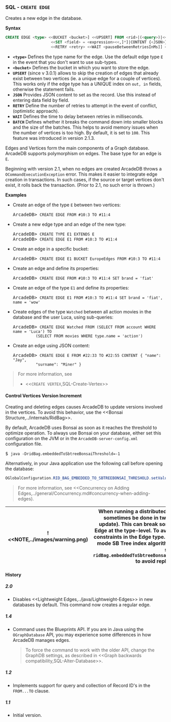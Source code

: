 
### SQL - `CREATE EDGE`

Creates a new edge in the database.

**Syntax**

```sql
CREATE EDGE <type> <<BUCKET <bucket>] <<UPSERT] FROM <rid>|(<query>)|<<<rid>]* TO <rid>|(<query>)|<<<rid>]*
                    <<SET <field> = <expression><<,]*]|CONTENT {<JSON>}
                    <<RETRY <retry> <<WAIT <pauseBetweenRetriesInMs]] <<BATCH <batch-size>]
```

- **`<type>`** Defines the type name for the edge.  Use the default edge type `E` in the event that you don't want to use sub-types.
- **`<bucket>`** Defines the bucket in which you want to store the edge.
- **`UPSERT`** (since v 3.0.1) allows to skip the creation of edges that already exist between two vertices (ie. a unique edge for a couple of vertices). This works only if the edge type has a UNIQUE index on `out, in` fields, otherwise the statement fails.
- **`JSON`** Provides JSON content to set as the record.  Use this instead of entering data field by field.
- **`RETRY`** Define the number of retries to attempt in the event of conflict, (optimistic approach).
- **`WAIT`** Defines the time to delay between retries in milliseconds.
- **`BATCH`** Defines whether it breaks the command down into smaller blocks and the size of the batches.  This helps to avoid memory issues when the number of vertices is too high.  By default, it is set to `100`.  This feature was introduced in version 2.1.3.

Edges and Vertices form the main components of a Graph database.  ArcadeDB supports polymorphism on edges.  The base type for an edge is `E`. 

Beginning with version 2.1, when no edges are created ArcadeDB throws a `OCommandExecutionException` error.  This makes it easier to integrate edge creation in transactions.  In such cases, if the source or target vertices don't exist, it rolls back the transaction.  (Prior to 2.1, no such error is thrown.)


**Examples**

- Create an edge of the type `E` between two vertices:

  <pre>
  ArcadeDB> <code type="lang-sql userinput">CREATE EDGE FROM #10:3 TO #11:4</code>
  </pre>

- Create a new edge type and an edge of the new type:

  <pre>
  ArcadeDB> <code type="lang-sql userinput">CREATE TYPE E1 EXTENDS E</code>
  ArcadeDB> <code type="lang-sql userinput">CREATE EDGE E1 FROM #10:3 TO #11:4</code>
  </pre>

- Create an edge in a specific bucket:

  <pre>
  ArcadeDB> <code type="lang-sql userinput">CREATE EDGE E1 BUCKET EuropeEdges FROM #10:3 TO #11:4</code>
  </pre>

- Create an edge and define its properties:

  <pre>
  ArcadeDB> <code type="lang-sql userinput">CREATE EDGE FROM #10:3 TO #11:4 SET brand = 'fiat'</code>
  </pre>

- Create an edge of the type `E1` and define its properties:
 
  <pre>
  ArcadeDB> <code type="lang-sql userinput">CREATE EDGE E1 FROM #10:3 TO #11:4 SET brand = 'fiat', name = 'wow'</code>
  </pre>

- Create edges of the type `Watched` between all action movies in the database and the user Luca, using sub-queries:

  <pre>
  ArcadeDB> <code type="lang-sql userinput">CREATE EDGE Watched FROM (SELECT FROM account WHERE name = 'Luca') TO 
            (SELECT FROM movies WHERE type.name = 'action')</code>
  </pre>

- Create an edge using JSON content:

  <pre>
  ArcadeDB> <code type="lang-sql userinput">CREATE EDGE E FROM #22:33 TO #22:55 CONTENT</code> <code type='lang-json userinput'>{ "name": "Jay", 
            "surname": "Miner" }</code>
  </pre>



>For more information, see
>
>- <<`CREATE VERTEX`,SQL-Create-Vertex>>


#### Control Vertices Version Increment

Creating and deleting edges causes ArcadeDB to update versions involved in the vertices.  To avoid this behavior, use the <<Bonsai Structure,../internals/RidBag>>.

By default, ArcadeDB uses Bonsai as soon as it reaches the threshold to optimize operation.  To always use Bonsai on your database, either set this configuration on the JVM or in the `ArcadeDB-server-config.xml` configuration file.

<pre>
$ <code type="userinput lang-sh">java -DridBag.embeddedToSbtreeBonsaiThreshold=-1</code>
</pre>

Alternatively, in your Java application use the following call before opening the database:

```java
OGlobalConfiguration.RID_BAG_EMBEDDED_TO_SBTREEBONSAI_THRESHOLD.setValue(-1);
```

>For more information, see <<Concurrency on Adding Edges,../general/Concurrency.md#concurrency-when-adding-edges).

| !<<NOTE,../images/warning.png) | When running a distributed database, edge creation can sometimes be done in two steps, (that is, create and update).  This can break some constraints defined in the Edge at the type-level.  To avoid such problems, disable the constraints in the Edge type.  Bear in mind that in distributed mode SB Tree index algorithm is not supported.  You must set `ridBag.embeddedToSbtreeBonsaiThreashold=Integer.Max\_VALUE` to avoid replication errrors|
|----|----|



#### History

##### 2.0

- Disables <<Lightweight Edges,../java/Lightweight-Edges>> in new databases by default.  This command now creates a regular edge.

##### 1.4

- Command uses the Blueprints API.  If you are in Java using the `OGraphDatabase` API, you may experience some differences in how ArcadeDB manages edges.

  >To force the command to work with the older API, change the GraphDB settings, as described in <<Graph backwards compatibility,SQL-Alter-Database>>.

##### 1.2

- Implements support for query and collection of Record ID's in the `FROM...TO` clause.

##### 1.1

- Initial version.
